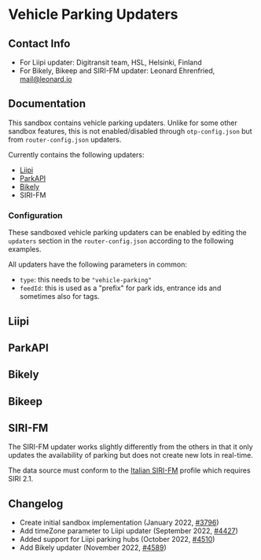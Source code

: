 # Vehicle Parking Updaters

## Contact Info

- For Liipi updater: Digitransit team, HSL, Helsinki, Finland
- For Bikely, Bikeep and SIRI-FM updater: Leonard Ehrenfried, [mail@leonard.io](mailto:mail@leonard.io)


## Documentation

This sandbox contains vehicle parking updaters. Unlike for some other sandbox features, this is not
enabled/disabled through `otp-config.json` but from `router-config.json` updaters.

Currently contains the following updaters:

- [Liipi](https://parking.fintraffic.fi/docs/index.html)
- [ParkAPI](https://github.com/offenesdresden/ParkAPI)
- [Bikely](https://www.safebikely.com/)
- SIRI-FM

### Configuration

These sandboxed vehicle parking updaters can be enabled by editing the `updaters` section in
the `router-config.json` according to the following examples.

All updaters have the following parameters in common:

- `type`: this needs to be `"vehicle-parking"`
- `feedId`: this is used as a "prefix" for park ids, entrance ids and sometimes also for tags.

## Liipi

<!-- INSERT: liipi -->

## ParkAPI 

<!-- INSERT: park-api -->

## Bikely

<!-- INSERT: bikely -->

## Bikeep

<!-- INSERT: bikeep -->

## SIRI-FM

The SIRI-FM updater works slightly differently from the others in that it only updates the availability
of parking but does not create new lots in real-time.

The data source must conform to the [Italian SIRI-FM](https://github.com/5Tsrl/siri-italian-profile) profile
which requires SIRI 2.1.

<!-- INSERT: siri-fm -->

## Changelog

- Create initial sandbox implementation (January 2022, [#3796](https://github.com/opentripplanner/OpenTripPlanner/pull/3796))
- Add timeZone parameter to Liipi updater (September 2022, [#4427](https://github.com/opentripplanner/OpenTripPlanner/pull/4427))
- Added support for Liipi parking hubs (October 2022, [#4510](https://github.com/opentripplanner/OpenTripPlanner/pull/4510))
- Add Bikely updater (November 2022, [#4589](https://github.com/opentripplanner/OpenTripPlanner/pull/4589))
